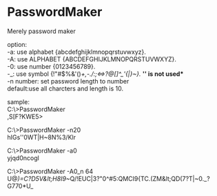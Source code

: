 # PasswordMaker
Merely password maker

option:<br>
  -a: use alphabet {abcdefghijklmnopqrstuvwxyz}.<br>
  -A: use ALPHABET {ABCDEFGHIJKLMNOPQRSTUVWXYZ}.<br>
  -0: use number {0123456789}.<br>
  -&#95;: use symbol {!&quot;#$%&amp;'()*+,-./:;&lt;=&gt;?@[]^&#95;&#39;{|}~}. <b>*'\' is not used*</b><br>
  -n number: set password length to number<br>
  default:use all charcters and length is 10.<br>
  
sample:<br>
C:&#92;&gt;PasswordMaker<br>
,S[F?KWE5&gt;<br>

C:&#92;&gt;PasswordMaker -n20<br>
hIGs''0WT|H~8N%3/Klr<br>

C:&#92;&gt;PasswordMaker -a0 <br>
yjqd0ncogl<br>

C:&#92;&gt;PasswordMaker -A0&#95;n 64<br>
U@*)=C?D5V&amp;lt;H8I9*~Q/!EUC|3?&quot;0^#5:QMCI9{TC.(ZM&amp;lt;QD(7?T|~0.&#95;?G770*U&#95;<br>
